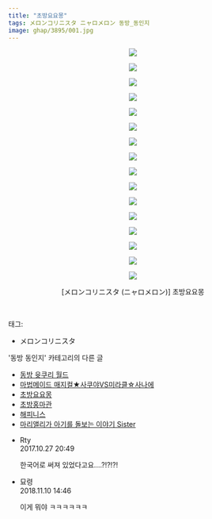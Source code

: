 ```yaml
---
title: "초방요요몽"
tags: メロンコリニスタ ニャロメロン 동방_동인지
image: ghap/3895/001.jpg
---
```

<div class="article">
<p style="text-align: center; clear: none; float: none;"><img src="{{ site.nasurl }}/ghap/3895/001.jpg"/></p>
<p style="text-align: center; clear: none; float: none;"><img src="{{ site.nasurl }}/ghap/3895/002.jpg"/></p>
<p style="text-align: center; clear: none; float: none;"><img src="{{ site.nasurl }}/ghap/3895/003.jpg"/></p>
<p style="text-align: center; clear: none; float: none;"><img src="{{ site.nasurl }}/ghap/3895/004.jpg"/></p>
<p style="text-align: center; clear: none; float: none;"><img src="{{ site.nasurl }}/ghap/3895/005.jpg"/></p>
<p style="text-align: center; clear: none; float: none;"><img src="{{ site.nasurl }}/ghap/3895/006.jpg"/></p>
<p style="text-align: center; clear: none; float: none;"><img src="{{ site.nasurl }}/ghap/3895/007.jpg"/></p>
<p style="text-align: center; clear: none; float: none;"><img src="{{ site.nasurl }}/ghap/3895/008.jpg"/></p>
<p style="text-align: center; clear: none; float: none;"><img src="{{ site.nasurl }}/ghap/3895/009.jpg"/></p>
<p style="text-align: center; clear: none; float: none;"><img src="{{ site.nasurl }}/ghap/3895/010.jpg"/></p>
<p style="text-align: center; clear: none; float: none;"><img src="{{ site.nasurl }}/ghap/3895/011.jpg"/></p>
<p style="text-align: center; clear: none; float: none;"><img src="{{ site.nasurl }}/ghap/3895/012.jpg"/></p>
<p style="text-align: center; clear: none; float: none;"><img src="{{ site.nasurl }}/ghap/3895/013.jpg"/></p>
<p style="text-align: center; clear: none; float: none;"><img src="{{ site.nasurl }}/ghap/3895/014.jpg"/></p>
<p style="text-align: center; clear: none; float: none;"><img src="{{ site.nasurl }}/ghap/3895/015.jpg"/></p>
<p style="text-align: center; clear: none; float: none;"><img src="{{ site.nasurl }}/ghap/3895/016.jpg"/></p>
<p style="text-align: center; clear: none; float: none;">[メロンコリニスタ (ニャロメロン)] 초방요요몽</p>
<p><br/></p>
</div><div class="tagTrail">
<p>태그: </p>
<ul>
<li>メロンコリニスタ</li>
</ul>
</div><div class="another">
<p>'동방 동인지' 카테고리의 다른 글</p>
<ul>
<li><a href="/2017-10-23-ghap_3903">동방 윳쿠리 월드</a></li>
<li><a href="/2017-10-23-ghap_3902">마법메이드 매지컬★사쿠야VS미라클☆사나에</a></li>
<li><a href="/2017-10-22-ghap_3895">초방요요몽</a></li>
<li><a href="/2017-10-22-ghap_3894">초방홍마관</a></li>
<li><a href="/2017-10-22-ghap_3892">해피니스</a></li>
<li><a href="/2017-10-22-ghap_3891">마리앨리가 아기를 돌보는 이야기 Sister</a></li>
</ul>
</div><div class="cb_module cb_fluid">
<div class="cb_wrt cb_profile">
<div class="comment">
<ul>
<li class="cb_thumb_off" id="comment15115801">
<div class="cb_comment_area">
<div class="cb_info_area">
<div class="cb_section">
<span class="cb_nick_name">Rty</span>
</div>
<div class="cb_section">
<span class="cb_date">2017.10.27 20:49 </span>
</div>
</div>
<div class="cb_dsc_comment">
<p class="cb_dsc">
											한국어로 써져 있었다고요....?!?!?!
										</p>
</div>
</div></li>
<li class="cb_thumb_off" id="comment15371065">
<div class="cb_comment_area">
<div class="cb_info_area">
<div class="cb_section">
<span class="cb_nick_name">묘령</span>
</div>
<div class="cb_section">
<span class="cb_date">2018.11.10 14:46 </span>
</div>
</div>
<div class="cb_dsc_comment">
<p class="cb_dsc">
											이게 뭐야 ㅋㅋㅋㅋㅋㅋ
										</p>
</div>
</div></li>
</ul>
</div>
</div><!-- commentList close -->
</div>